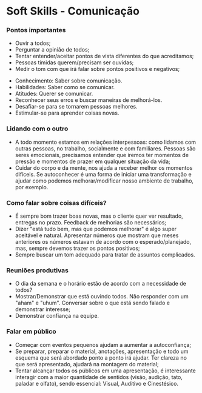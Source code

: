 # Soft Skills - Comunicação

### Pontos importantes

* Ouvir a todos;
* Perguntar a opinião de todos;
* Tentar entender/aceitar pontos de vista diferentes do que acreditamos;
* Pessoas tímidas querem/precisam ser ouvidas;
* Medir o tom com que irá falar sobre pontos positivos e negativos;

 - Conhecimento: Saber sobre comunicação.
 - Habilidades: Saber como se comunicar.
 - Atitudes: Querer se comunicar.
 - Reconhecer seus erros e buscar maneiras de melhorá-los.
 - Desafiar-se para se tornarem pessoas melhores.
 - Estimular-se para aprender coisas novas.

### Lidando com o outro

* A todo momento estamos em relações interpessoas: como lidamos com outras pessoas, no trabalho, socialmente e com familiares. Pessoas são seres emocionais, precisamos entender que iremos ter momentos de pressão e momentos de prazer em qualquer situação da vida;
* Cuidar do corpo e da mente, nos ajuda a receber melhor os momentos difíceis. Se autoconhecer é uma forma de iniciar uma transformação e ajudar como podemos melhorar/modificar nosso ambiente de trabalho, por exemplo.


### Como falar sobre coisas difíceis?

* É sempre bom trazer boas novas, mas o cliente quer ver resultado, entregas no prazo. Feedback de melhorias são necessários;
* Dizer "está tudo bem, mas que podemos melhorar" é algo super aceitável e natural. Apresentar números que mostram que meses anteriores os números estavam de acordo com o esperado/planejado, mas, sempre devemos trazer os pontos positivos; 
* Sempre buscar um tom adequado para tratar de assuntos complicados.

### Reuniões produtivas

* O dia da semana e o horário estão de acordo com a necessidade de todos?
* Mostrar/Demonstrar que está ouvindo todos. Não responder com um "aham" e "uhum". Conversar sobre o que está sendo falado e demonstrar interesse;
* Demonstrar confiança na equipe. 


### Falar em público

* Começar com eventos pequenos ajudam a aumentar a autoconfiança;
* Se preparar, preparar o material, anotações, apresentação e todo um esquema que será abordado ponto a ponto irá ajudar. Ter clareza no que será apresentado, ajudará na montagem do material;
* Tentar alcançar todos os públicos em uma apresentação, é interessante interagir com a maior quantidade de sentidos (visão, audição, tato, paladar e olfato), sendo essencial: Visual, Auditivo e Cinestésico.
